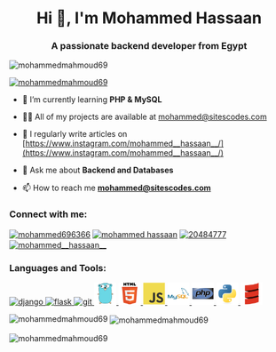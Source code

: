 <h1 align="center">Hi 👋, I'm Mohammed Hassaan</h1>
<h3 align="center">A passionate backend developer from Egypt</h3>

<p align="left"> <img src="https://komarev.com/ghpvc/?username=mohammedmahmoud69&label=Profile%20views&color=0e75b6&style=flat" alt="mohammedmahmoud69" /> </p>

<p align="left"> <a href="https://github.com/ryo-ma/github-profile-trophy"><img src="https://github-profile-trophy.vercel.app/?username=mohammedmahmoud69" alt="mohammedmahmoud69" /></a> </p>

- 🌱 I’m currently learning **PHP & MySQL**

- 👨‍💻 All of my projects are available at [mohammed@sitescodes.com](mohammed@sitescodes.com)

- 📝 I regularly write articles on [https://www.instagram.com/mohammed__hassaan__/](https://www.instagram.com/mohammed__hassaan__/)

- 💬 Ask me about **Backend and Databases**

- 📫 How to reach me **mohammed@sitescodes.com**

<h3 align="left">Connect with me:</h3>
<p align="left">
<a href="https://twitter.com/mohammed696366" target="blank"><img align="center" src="https://raw.githubusercontent.com/rahuldkjain/github-profile-readme-generator/master/src/images/icons/Social/twitter.svg" alt="mohammed696366" height="30" width="40" /></a>
<a href="https://linkedin.com/in/mohammed hassaan" target="blank"><img align="center" src="https://raw.githubusercontent.com/rahuldkjain/github-profile-readme-generator/master/src/images/icons/Social/linked-in-alt.svg" alt="mohammed hassaan" height="30" width="40" /></a>
<a href="https://stackoverflow.com/users/20484777" target="blank"><img align="center" src="https://raw.githubusercontent.com/rahuldkjain/github-profile-readme-generator/master/src/images/icons/Social/stack-overflow.svg" alt="20484777" height="30" width="40" /></a>
<a href="https://instagram.com/mohammed__hassaan__" target="blank"><img align="center" src="https://raw.githubusercontent.com/rahuldkjain/github-profile-readme-generator/master/src/images/icons/Social/instagram.svg" alt="mohammed__hassaan__" height="30" width="40" /></a>
</p>

<h3 align="left">Languages and Tools:</h3>
<p align="left"> <a href="https://www.djangoproject.com/" target="_blank" rel="noreferrer"> <img src="https://cdn.worldvectorlogo.com/logos/django.svg" alt="django" width="40" height="40"/> </a> <a href="https://flask.palletsprojects.com/" target="_blank" rel="noreferrer"> <img src="https://www.vectorlogo.zone/logos/pocoo_flask/pocoo_flask-icon.svg" alt="flask" width="40" height="40"/> </a> <a href="https://git-scm.com/" target="_blank" rel="noreferrer"> <img src="https://www.vectorlogo.zone/logos/git-scm/git-scm-icon.svg" alt="git" width="40" height="40"/> </a> <a href="https://golang.org" target="_blank" rel="noreferrer"> <img src="https://raw.githubusercontent.com/devicons/devicon/master/icons/go/go-original.svg" alt="go" width="40" height="40"/> </a> <a href="https://www.w3.org/html/" target="_blank" rel="noreferrer"> <img src="https://raw.githubusercontent.com/devicons/devicon/master/icons/html5/html5-original-wordmark.svg" alt="html5" width="40" height="40"/> </a> <a href="https://developer.mozilla.org/en-US/docs/Web/JavaScript" target="_blank" rel="noreferrer"> <img src="https://raw.githubusercontent.com/devicons/devicon/master/icons/javascript/javascript-original.svg" alt="javascript" width="40" height="40"/> </a> <a href="https://www.mysql.com/" target="_blank" rel="noreferrer"> <img src="https://raw.githubusercontent.com/devicons/devicon/master/icons/mysql/mysql-original-wordmark.svg" alt="mysql" width="40" height="40"/> </a> <a href="https://www.php.net" target="_blank" rel="noreferrer"> <img src="https://raw.githubusercontent.com/devicons/devicon/master/icons/php/php-original.svg" alt="php" width="40" height="40"/> </a> <a href="https://www.python.org" target="_blank" rel="noreferrer"> <img src="https://raw.githubusercontent.com/devicons/devicon/master/icons/python/python-original.svg" alt="python" width="40" height="40"/> </a> <a href="https://www.scala-lang.org" target="_blank" rel="noreferrer"> <img src="https://raw.githubusercontent.com/devicons/devicon/master/icons/scala/scala-original.svg" alt="scala" width="40" height="40"/> </a> </p>

<p><img align="left" src="https://github-readme-stats.vercel.app/api/top-langs?username=mohammedmahmoud69&show_icons=true&locale=en&layout=compact" alt="mohammedmahmoud69" /></p>

<p>&nbsp;<img align="center" src="https://github-readme-stats.vercel.app/api?username=mohammedmahmoud69&show_icons=true&locale=en" alt="mohammedmahmoud69" /></p>

<p><img align="center" src="https://github-readme-streak-stats.herokuapp.com/?user=mohammedmahmoud69&" alt="mohammedmahmoud69" /></p>

